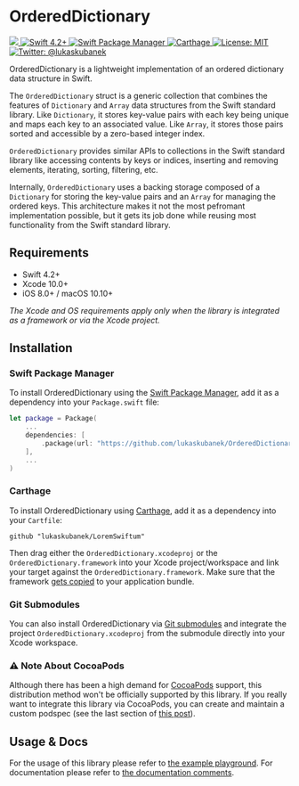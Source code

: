 # OrderedDictionary

<p align="left">
    <a href="https://github.com/lukaskubanek/OrderedDictionary/releases">
        <img src="https://img.shields.io/github/release/lukaskubanek/OrderedDictionary/all.svg?style=flat-square">
    </a>
    <a href="https://developer.apple.com/swift">
        <img src="https://img.shields.io/badge/Swift-4.2+-orange.svg?style=flat-square" alt="Swift 4.2+">
    </a>
    <a href="https://swift.org/package-manager">
        <img src="https://img.shields.io/badge/SPM-compatible-brightgreen.svg?style=flat-square" alt="Swift Package Manager">
    </a>
    <a href="https://github.com/Carthage/Carthage">
        <img src="https://img.shields.io/badge/Carthage-compatible-brightgreen.svg?style=flat-square" alt="Carthage">
    </a>
    <a href="LICENSE.md">
        <img src="https://img.shields.io/badge/license-MIT-lightgrey.svg?style=flat-square" alt="License: MIT">
    </a>
    <a href="https://twitter.com/lukaskubanek">
        <img src="https://img.shields.io/badge/contact-@lukaskubanek-olive.svg?style=flat-square" alt="Twitter: @lukaskubanek">
    </a>
</p>

OrderedDictionary is a lightweight implementation of an ordered dictionary data structure in Swift.

The `OrderedDictionary` struct is a generic collection that combines the features of `Dictionary` and `Array` data structures from the Swift standard library. Like `Dictionary`, it stores key-value pairs with each key being unique and maps each key to an associated value. Like `Array`, it stores those pairs sorted and accessible by a zero-based integer index.

`OrderedDictionary` provides similar APIs to collections in the Swift standard library like accessing contents by keys or indices, inserting and removing elements, iterating, sorting, filtering, etc.

Internally, `OrderedDictionary` uses a backing storage composed of a `Dictionary` for storing the key-value pairs and an `Array` for managing the ordered keys. This architecture makes it not the most pefromant implementation possible, but it gets its job done while reusing most functionality from the Swift standard library.

## Requirements

- Swift 4.2+
- Xcode 10.0+
- iOS 8.0+ / macOS 10.10+

*The Xcode and OS requirements apply only when the library is integrated as a framework or via the Xcode project.*

## Installation

### Swift Package Manager

To install OrderedDictionary using the [Swift Package Manager](https://swift.org/package-manager/), add it as a dependency into your `Package.swift` file:

```swift
let package = Package(
    ...
    dependencies: [
        .package(url: "https://github.com/lukaskubanek/OrderedDictionary.git", from: "2.0.0")
    ],
    ...
)
```

### Carthage

To install OrderedDictionary using [Carthage](https://github.com/Carthage/Carthage), add it as a dependency into your `Cartfile`:

```plain
github "lukaskubanek/LoremSwiftum"
```

Then drag either the `OrderedDictionary.xcodeproj` or the `OrderedDictionary.framework` into your Xcode project/workspace and link your target against the `OrderedDictionary.framework`. Make sure that the framework [gets copied](https://github.com/Carthage/Carthage#adding-frameworks-to-an-application) to your application bundle.

### Git Submodules

You can also install OrderedDictionary via [Git submodules](http://git-scm.com/book/en/v2/Git-Tools-Submodules) and integrate the project `OrderedDictionary.xcodeproj` from the submodule directly into your Xcode workspace.

### ⚠️ Note About CocoaPods

Although there has been a high demand for [CocoaPods](https://cocoapods.org) support, this distribution method won't be officially supported by this library. If you really want to integrate this library via CocoaPods, you can create and maintain a custom podspec (see the last section of [this post](https://guides.cocoapods.org/syntax/podfile.html#pod)).

## Usage & Docs

For the usage of this library please refer to [the example playground](Playgrounds/OrderedDictionary.playground/Contents.swift). For documentation please refer to [the documentation comments](Sources/OrderedDictionary.swift).
